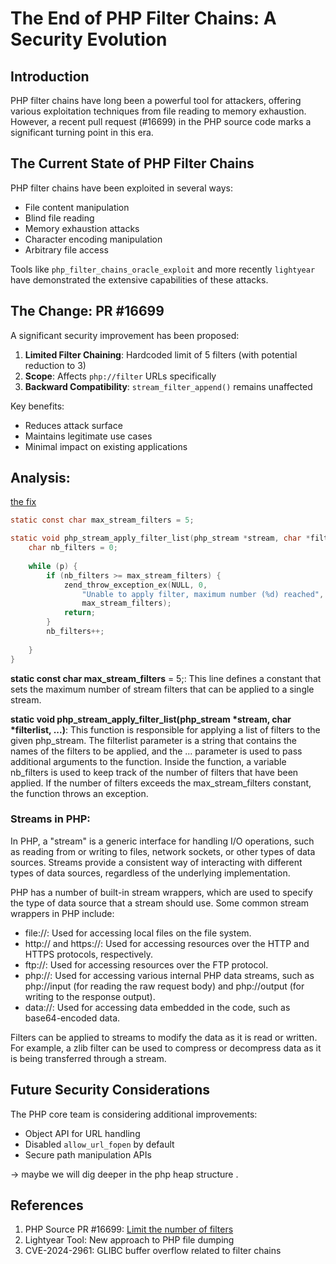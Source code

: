 # The End of PHP Filter Chains: A Security Evolution

## Introduction

PHP filter chains have long been a powerful tool for attackers, offering various exploitation techniques from file reading to memory exhaustion. However, a recent pull request (#16699) in the PHP source code marks a significant turning point in this era.

## The Current State of PHP Filter Chains

PHP filter chains have been exploited in several ways:
- File content manipulation
- Blind file reading
- Memory exhaustion attacks
- Character encoding manipulation
- Arbitrary file access

Tools like `php_filter_chains_oracle_exploit` and more recently `lightyear` have demonstrated the extensive capabilities of these attacks.

## The Change: PR #16699

A significant security improvement has been proposed:

1. **Limited Filter Chaining**: Hardcoded limit of 5 filters (with potential reduction to 3)
2. **Scope**: Affects `php://filter` URLs specifically
3. **Backward Compatibility**: `stream_filter_append()` remains unaffected

Key benefits:
- Reduces attack surface
- Maintains legitimate use cases
- Minimal impact on existing applications

## Analysis:

[the fix](../ctf/images/commit.png)

```c
static const char max_stream_filters = 5;

static void php_stream_apply_filter_list(php_stream *stream, char *filterlist, ...) {
    char nb_filters = 0;
    
    while (p) {
        if (nb_filters >= max_stream_filters) {
            zend_throw_exception_ex(NULL, 0, 
                "Unable to apply filter, maximum number (%d) reached", 
                max_stream_filters);
            return;
        }
        nb_filters++;
       
    }
}
```

**static const char max_stream_filters** = 5;: This line defines a constant that sets the maximum number of stream filters that can be applied to a single stream.

**static void php_stream_apply_filter_list(php_stream *stream, char *filterlist, ...)**: This function is responsible for applying a list of filters to the given php_stream. The filterlist parameter is a string that contains the names of the filters to be applied, and the ... parameter is used to pass additional arguments to the function.
Inside the function, a variable nb_filters is used to keep track of the number of filters that have been applied. If the number of filters exceeds the max_stream_filters constant, the function throws an exception.


### Streams in PHP:

In PHP, a "stream" is a generic interface for handling I/O operations, such as reading from or writing to files, network sockets, or other types of data sources. Streams provide a consistent way of interacting with different types of data sources, regardless of the underlying implementation.

PHP has a number of built-in stream wrappers, which are used to specify the type of data source that a stream should use. Some common stream wrappers in PHP include:

- file://: Used for accessing local files on the file system.
- http:// and https://: Used for accessing resources over the HTTP and HTTPS protocols, respectively.
- ftp://: Used for accessing resources over the FTP protocol.
- php://: Used for accessing various internal PHP data streams, such as php://input (for reading the raw request body) and php://output (for writing to the response output).
- data://: Used for accessing data embedded in the code, such as base64-encoded data.

Filters can be applied to streams to modify the data as it is read or written. For example, a zlib filter can be used to compress or decompress data as it is being transferred through a stream.

## Future Security Considerations

The PHP core team is considering additional improvements:
- Object API for URL handling
- Disabled `allow_url_fopen` by default
- Secure path manipulation APIs

-> maybe we will dig deeper in the php heap structure . 

## References

1. PHP Source PR #16699: [Limit the number of filters](https://github.com/php/php-src/pull/16699)
2. Lightyear Tool: New approach to PHP file dumping
3. CVE-2024-2961: GLIBC buffer overflow related to filter chains
